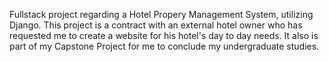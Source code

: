Fullstack project regarding a Hotel Propery Management System, utilizing Django.
This project is a contract with an external hotel owner who has requested me to create a website for his hotel's day to day needs.
It also is part of my Capstone Project for me to conclude my undergraduate studies.
